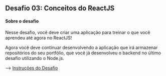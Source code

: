 ## Desafio 03: Conceitos do ReactJS

#### Sobre o desafio
Nesse desafio, você deve criar uma aplicação para treinar o que você aprendeu até agora no ReactJS!

Agora você deve continuar desenvolvendo a aplicação que irá armazenar repositórios do seu portfólio, que você já desenvolveu o backend no último desafio utilizando o Node.js.

--> [Instruções do Desafio](https://github.com/Rocketseat/bootcamp-gostack-desafios/tree/master/desafio-conceitos-reactjs)
